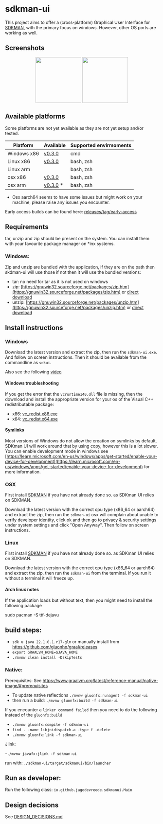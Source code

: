 # sdkman-ui

This project aims to offer a (cross-platform) Graphical User Interface for [SDKMAN](https://sdkman.io/), with the
primary focus on windows. However, other OS ports are working as well.

## Screenshots

<p align="center">
    <img height="150" src="https://jagodevreede.github.io/sdkman-ui-images/windows version 0.2.0.png" />
    <img height="150" src="https://jagodevreede.github.io/sdkman-ui-images/osx version 0.2.0.png" />
</p>

## Available platforms

Some platforms are not yet available as they are not yet setup and/or tested.

| Platform    | Available                                                                                                       | Supported envirmoments |
|-------------|-----------------------------------------------------------------------------------------------------------------|------------------------|
| Windows x86 | [v0.3.0](https://github.com/jagodevreede/sdkman-ui/releases/download/v0.3.0/sdkman-ui-windows_x86_64-0.3.0.zip) | cmd                    |
| Linux x86   | [v0.3.0](https://github.com/jagodevreede/sdkman-ui/releases/download/v0.3.0/sdkman-ui-linux_x86_64-0.3.0.zip)   | bash, zsh              |      
| Linux arm   |                                                                                                                 | bash, zsh              |
| osx x86     | [v0.3.0](https://github.com/jagodevreede/sdkman-ui/releases/download/v0.3.0/sdkman-ui-osx_x86_64-0.3.0.zip)     | bash, zsh              |
| osx arm     | [v0.3.0](https://github.com/jagodevreede/sdkman-ui/releases/download/v0.3.0/sdkman-ui-osx_aarch64-0.3.0.zip) *  | bash, zsh              |

* Osx aarch64 seems to have some issues but might work on your machine, please raise any issues you encounter.

Early access builds can be found
here: [releases/tag/early-access](https://github.com/jagodevreede/sdkman-ui/releases/tag/early-access)

## Requirements

tar, unzip and zip should be present on the system. You can install them with your favourite package manager on *inx
systems.

### Windows:

Zip and unzip are bundled with the application, if they are on the path then skdman-ui will use those if not then it
will use the bundled versions:

- tar: no need for tar as it is not used on windows
- zip: [https://gnuwin32.sourceforge.net/packages/zip.htm](https://gnuwin32.sourceforge.net/packages/zip.htm)
  or [direct download](http://downloads.sourceforge.net/gnuwin32/zip-3.0-bin.zip)
- unzip: [https://gnuwin32.sourceforge.net/packages/unzip.htm](https://gnuwin32.sourceforge.net/packages/unzip.htm)
  or [direct download](https://gnuwin32.sourceforge.net/downlinks/unzip-bin-zip.php)

## Install instructions

### Windows

Download the latest version and extract the zip, then run the `sdkman-ui.exe`. And follow on screen instructions. Then
it should be available from the commandline as `sdkui`.

Also see the following [video](https://www.youtube.com/watch?v=oyYtHrihThk)

#### Windows troubleshooting

If you get the error that the `vcruntime140.dll` file is missing, then the download and install the appropriate version for your os of the Visual C++ redistributable package:

- x86: [vc_redist.x86.exe](https://aka.ms/vs/16/release/vc_redist.x86.exe)
- x64: [vc_redist.x64.exe](https://aka.ms/vs/16/release/vc_redist.x64.exe)

#### Symlinks

Most versions of Windows do not allow the creation on symlinks by default, SDKman UI will work
around that by using copy, however this is a lot slower. You can enable development mode in windows
see [https://learn.microsoft.com/en-us/windows/apps/get-started/enable-your-device-for-development](https://learn.microsoft.com/en-us/windows/apps/get-started/enable-your-device-for-development)
for more information.

### OSX

First install [SDKMAN](https://sdkman.io/) if you have not already done so. as SDKman UI relies on SDKMAN.

Download the latest version with the correct cpu type (x86_64 or aarch64) and extract the zip, then run the `sdkman-ui`
osx will complain about unable to verify developer identity, click ok and then go to privacy & security settings under
system settings and click "Open Anyway". Then follow on screen instructions.

### Linux

First install [SDKMAN](https://sdkman.io/) if you have not already done so. as SDKman UI relies on SDKMAN.

Download the latest version with the correct cpu type (x86_64 or aarch64) and extract the zip, then run the `sdkman-ui`
from the terminal. If you run it without a terminal it will freeze up.

#### Arch linux notes

If the application loads but without text, then you might need to install the following package

  sudo pacman -S ttf-dejavu


## build steps:

- `sdk u java 22.1.0.1.r17-gln` or manually install from https://github.com/gluonhq/graal/releases
- `export GRAALVM_HOME=$JAVA_HOME`
- `./mvnw clean install -DskipTests`

### Native:

Prerequisites: See https://www.graalvm.org/latest/reference-manual/native-image/#prerequisites

- To update native reflections `./mvnw gluonfx:runagent -f sdkman-ui`
- then run a build: `./mvnw gluonfx:build -f sdkman-ui`

If you encounter a `linker command failed` then you need to do the following instead of the `gluonfx:build`
- `./mvnw gluonfx:compile -f sdkman-ui`
- `find . -name libjnidispatch.a -type f -delete`
- `./mvnw gluonfx:link -f sdkman-ui`

Jlink:

-`./mvnw javafx:jlink -f sdkman-ui`

run with: `./sdkman-ui/target/sdkmanui/bin/launcher`

## Run as developer:

Run the following class:
`io.github.jagodevreede.sdkmanui.Main`

## Design decisions

See [DESIGN_DECISIONS.md](DESIGN_DECISIONS.md)